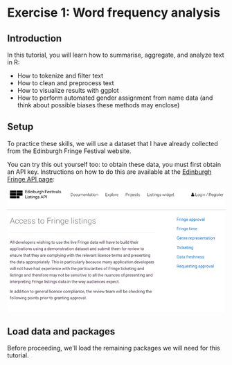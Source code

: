 # Exercise 1: Word frequency analysis

## Introduction

In this tutorial, you will learn how to summarise, aggregate, and analyze text in R:

* How to tokenize and filter text
* How to clean and preprocess text
* How to visualize results with ggplot
* How to perform automated gender assignment from name data (and think about possible biases these methods may enclose)

## Setup 

To practice these skills, we will use a dataset that I have already collected from the Edinburgh Fringe Festival website. 

You can try this out yourself too: to obtain these data, you must first obtain an API key. Instructions on how to do this are available at the [Edinburgh Fringe API page](https://api.edinburghfestivalcity.com/documentation/fringe_approval):

![Alt Text](data/wordfreq/fringeapi.png)

##  Load data and packages 

Before proceeding, we'll load the remaining packages we will need for this tutorial.





























































